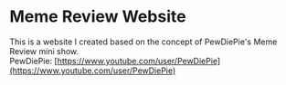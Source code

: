 # Meme Review Website

This is a website I created based on the concept of PewDiePie's Meme Review mini show. <br />
PewDiePie: [https://www.youtube.com/user/PewDiePie](https://www.youtube.com/user/PewDiePie)

